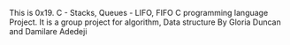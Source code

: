 This is 0x19. C - Stacks, Queues - LIFO, FIFO C programming language Project. It is a group project for algorithm, Data structure By Gloria Duncan and Damilare Adedeji
